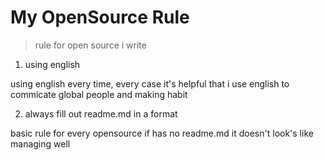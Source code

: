 # My OpenSource Rule

> rule for open source i write

1. using english 

using english every time, every case
it's helpful that i use english to commicate global people
and making habit

2. always fill out readme.md in a format

basic rule for every opensource
if has no readme.md it doesn't look's like managing well
